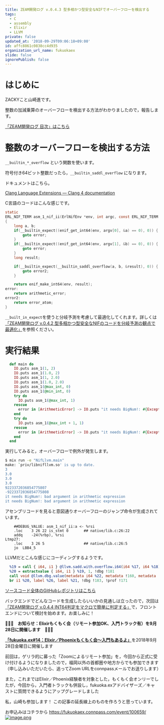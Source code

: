 ```yaml
---
title: ZEAM開発ログ v.0.4.3 型多相かつ型安全なNIFでオーバーフローを検出する
tags:
  - C
  - assembly
  - Elixir
  - LLVM
private: false
updated_at: '2018-09-29T09:06:18+09:00'
id: affc8861c0838cc4d935
organization_url_name: fukuokaex
slide: false
ignorePublish: false
---
```

# はじめに

ZACKYこと山崎進です。

整数の加減乗算のオーバーフローを検出する方法がわかりましたので，報告します。

[「ZEAM開発ログ 目次」はこちら](https://qiita.com/zacky1972/items/70593ab2b70d192813df)


# 整数のオーバーフローを検出する方法

`__builtin_*_overflow` という関数を使います。

符号付き64ビット整数だったら，`__builtin_saddl_overflow` になります。

ドキュメントはこちら。

[Clang Language Extensions &mdash; Clang 4 documentation](http://releases.llvm.org/4.0.0/tools/clang/docs/LanguageExtensions.html)

C言語のコードはこんな感じです。

```c
static
ERL_NIF_TERM asm_1_nif_ii(ErlNifEnv *env, int argc, const ERL_NIF_TERM argv[])
{
	long a, b;
	if(__builtin_expect((enif_get_int64(env, argv[0], &a) == 0), 0)) {
		goto error;
	}
	if(__builtin_expect((enif_get_int64(env, argv[1], &b) == 0), 0)) {
		goto error;
	}
	long result;

	if(__builtin_expect(__builtin_saddl_overflow(a, b, &result), 0)) {
		goto error2;
	}

	return enif_make_int64(env, result);
error:
	return arithmetic_error;
error2:
	return error_atom;
}
```

`__built_in_expect`を使うと分岐予測を考慮して最適化してくれます。詳しくは[「ZEAM開発ログ v.0.4.2 型多相かつ型安全なNIFのコードを分岐予測の観点で最適化」](https://qiita.com/zacky1972/items/4d72b95be62b446ae4be)を参照ください。

# 実行結果

```elixir
  def main do
    IO.puts asm_1(1, 2)
    IO.puts asm_1(1.0, 2)
    IO.puts asm_1(1, 2.0)
    IO.puts asm_1(1.0, 2.0)
    IO.puts asm_1(@max_int, 0)
    IO.puts asm_1(@min_int, 0)
    try do
      IO.puts asm_1(@max_int, 1)
    rescue
      error in [ArithmeticError] -> IO.puts "it needs BigNum!: #{Exception.message(error)}"
    end
    try do
      IO.puts asm_1(@max_int + 1, 1)
    rescue
      error in [ArithmeticError] -> IO.puts "it needs BigNum!: #{Exception.message(error)}"
    end
  end
```

実行してみると，オーバーフローで例外が発生します。

```bash
$ mix run -e "NifLlvm.main"
make: `priv/libnifllvm.so' is up to date.
3
3.0
3.0
3.0
9223372036854775807
-9223372036854775808
it needs BigNum!: bad argument in arithmetic expression
it needs BigNum!: bad argument in arithmetic expression
```

アセンブリコードを見ると意図通りオーバーフローのジャンプ命令が生成されています。

```
	##DEBUG_VALUE: asm_1_nif_ii:a <- %rsi
	.loc	3 26 22 is_stmt 0       ## native/lib.c:26:22
	addq	-24(%rbp), %rsi
Ltmp27:
	.loc	3 26 5                  ## native/lib.c:26:5
	jo	LBB4_5
```

LLVMだとこんな感じにコーディングするようです。

```llvm
  %19 = call { i64, i1 } @llvm.sadd.with.overflow.i64(i64 %17, i64 %18), !dbg !181
  %20 = extractvalue { i64, i1 } %19, 1, !dbg !181
  call void @llvm.dbg.value(metadata i64 %22, metadata !160, metadata !DIExpression()), !dbg !182
  br i1 %20, label %26, label %21, !dbg !183, !prof !171
```


[ソースコード全体のGitHubレポジトリはこちら](https://github.com/zeam-vm/nif_llvm)


バックエンドでどんなコードを生成したらいいかの見通しは立ったので，次回は[「ZEAM開発ログ v.0.4.4 INT64判定をマクロで簡単に判定する」](https://qiita.com/zacky1972/items/878489ce88f380f0ae60)で，フロントエンドについて検討を始めます。お楽しみに！

:stars::stars::stars:<b>　お知らせ：Elixirもくもく会（リモート参加OK、入門トラック有）を9月28日に開催します　</b>:stars::stars::stars:

[<b>「fukuoka.ex#14：Elixir／Phoenixもくもく会～入門もあるよ」</b>](https://fukuokaex.connpass.com/event/100659/)を2018年9月28日金曜日に開催します

前回は，ゲリラ的に募った「Zoomによるリモート参加」を，今回から正式に受け付けるようになりましたので，福岡以外の首都圏や地方からでも参加できます（申し込みいただいたら、追ってZoom URLをconnpassメールでお送りします）

また，これまではElixir／Phoenix経験者を対象とした，もくもく会オンリーでしたが，今回から，入門者トラックも併設し，fukuoka.exアドバイザーズ／キャストに質問できるようにアップグレードしました

私，山崎も参加します！ この記事の延長線上のものを作ろうと思っています。

お申込みはコチラから
https://fukuokaex.connpass.com/event/100659/
[![image.png](https://qiita-image-store.s3.amazonaws.com/0/155423/3f0fbb56-e5e8-2c4d-7c62-1b0b311d6d02.png)](https://fukuokaex.connpass.com/event/100659/)


